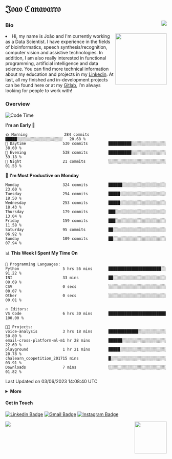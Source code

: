 <h1 align="start">𝔍𝔬𝔞𝔬 ℭ𝔞𝔫𝔞𝔳𝔞𝔯𝔯𝔬</h1>
<img src="https://komarev.com/ghpvc/?username=jvcanavarro" align="right">


### Bio 
<img src="./aot.gif" align="right" height="160">
<li>
Hi, my name is João and I'm currently working as a Data Scientist. I have experience in the fields of bioinformatics, speech synthesis/recognition, computer vision and assistive technologies. In addition, I am also really interested in functional programming, artificial intelligence and data science. You can find more technical information about my education and projects in my <a href="https://www.linkedin.com/in/jvcanavarro/">Linkedin</a>. At last, all my finished and in-development projects can be found here or at my <a href="https://gitlab.com/jvcanavarro">Gitlab</a>, I’m always looking for people to work with!
</li>

### Overview


<!--START_SECTION:waka-->
![Code Time](http://img.shields.io/badge/Code%20Time-808%20hrs%2052%20mins-blue)

**I'm an Early 🐤** 

```text
🌞 Morning                284 commits         █████░░░░░░░░░░░░░░░░░░░░   20.68 % 
🌆 Daytime                530 commits         ██████████░░░░░░░░░░░░░░░   38.60 % 
🌃 Evening                538 commits         ██████████░░░░░░░░░░░░░░░   39.18 % 
🌙 Night                  21 commits          ░░░░░░░░░░░░░░░░░░░░░░░░░   01.53 % 
```
📅 **I'm Most Productive on Monday** 

```text
Monday                   324 commits         ██████░░░░░░░░░░░░░░░░░░░   23.60 % 
Tuesday                  254 commits         █████░░░░░░░░░░░░░░░░░░░░   18.50 % 
Wednesday                253 commits         █████░░░░░░░░░░░░░░░░░░░░   18.43 % 
Thursday                 179 commits         ███░░░░░░░░░░░░░░░░░░░░░░   13.04 % 
Friday                   159 commits         ███░░░░░░░░░░░░░░░░░░░░░░   11.58 % 
Saturday                 95 commits          ██░░░░░░░░░░░░░░░░░░░░░░░   06.92 % 
Sunday                   109 commits         ██░░░░░░░░░░░░░░░░░░░░░░░   07.94 % 
```


📊 **This Week I Spent My Time On** 

```text
💬 Programming Languages: 
Python                   5 hrs 56 mins       ███████████████████████░░   91.22 % 
INI                      33 mins             ██░░░░░░░░░░░░░░░░░░░░░░░   08.69 % 
CSV                      0 secs              ░░░░░░░░░░░░░░░░░░░░░░░░░   00.07 % 
Other                    0 secs              ░░░░░░░░░░░░░░░░░░░░░░░░░   00.01 % 

🔥 Editors: 
VS Code                  6 hrs 30 mins       █████████████████████████   100.00 % 

🐱‍💻 Projects: 
voice-analysis           3 hrs 18 mins       █████████████░░░░░░░░░░░░   50.80 % 
email-cross-platform-ml-m1 hr 28 mins        ██████░░░░░░░░░░░░░░░░░░░   22.69 % 
playground               1 hr 21 mins        █████░░░░░░░░░░░░░░░░░░░░   20.78 % 
chalearn_coopetition_201715 mins             █░░░░░░░░░░░░░░░░░░░░░░░░   03.91 % 
Downloads                7 mins              ░░░░░░░░░░░░░░░░░░░░░░░░░   01.82 % 
```


 Last Updated on 03/06/2023 14:08:40 UTC
<!--END_SECTION:waka-->

<details>
  <summary><b>More</b></summary>
<p align="center">
<img align="center" src="https://github-readme-stats.vercel.app/api?username=jvcanavarro&show_icons=true&line_height=21&theme=default&hide_border=true" alt="Cana's Github Stats" />
<img align="center" src="https://github-readme-stats.vercel.app/api/top-langs/?username=jvcanavarro&theme=default&line_height=27&layout=compact&hide_border=true&hide=PostScript,PHP,HTML,Jupyter%20Notebook,Lua&langs_count=10" />
</p>
</details>

#### Get in Touch
[![Linkedin Badge](https://img.shields.io/badge/-LinkedIn-0e76a8?style=flat&logo=Linkedin&logoColor=white&link=https://www.linkedin.com/in/jvcanavarro/)](https://www.linkedin.com/in/jvcanavarro)
[![Gmail Badge](https://img.shields.io/badge/-Gmail-d14836?style=flat&logo=Gmail&logoColor=white&link=mailto:jvcanavarro@gmail.com)](mailto:jvcanavarro@gmail.com)
[![Instagram Badge](https://img.shields.io/badge/-Instagram-ff69b4?style=flat&logo=Instagram&logoColor=white&link=https://instagram.com/jlim_slam/)](https://instagram.com/jvcanavarro)

<!--[![Spotify Badge](https://img.shields.io/badge/-Spotify-success?style=flat&logo=Spotify&logoColor=white&link=https://open.spotify.com/user/jvcanavarro)](https://open.spotify.com/user/jvcanavarro)
[![Telegram Badge](https://img.shields.io/badge/-Telegram-0088cc?style=flat&logo=Telegram&logoColor=white)](https://t.me/jvcanavarro)
[![Steam Badge](https://img.shields.io/badge/-Steam-lightgrey?style=flat&logo=Steam&logoColor=white&link=https://steamcommunity.com/id/octjinn/)](https://steamcommunity.com/id/octjinn/)-->


<p>
  <a href="https://count.getloli.com/"><img src="https://count.getloli.com/get/@index?theme=rule34"></a>
  <img src="https://data.whicdn.com/images/188174384/original.gif" align="right" height = "100">
</p>
